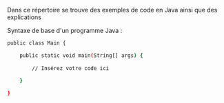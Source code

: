 Dans ce répertoire se trouve des exemples de code en Java ainsi que des explications

Syntaxe de base d'un programme Java :

```bash
public class Main {

	public static void main(String[] args) {
	
		// Insérez votre code ici
	
	}

}
```
